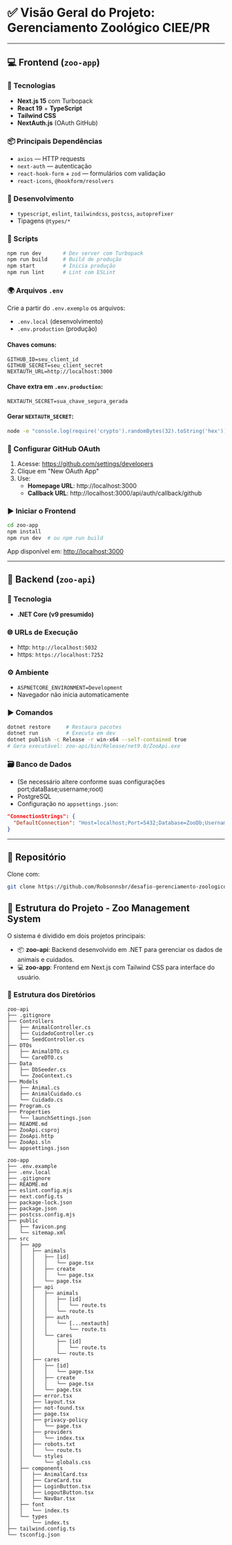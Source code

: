 
# ✅ Visão Geral do Projeto: Gerenciamento Zoológico CIEE/PR

---

## 💻 Frontend (`zoo-app`)

### 🚀 Tecnologias
- **Next.js 15** com Turbopack
- **React 19** + **TypeScript**
- **Tailwind CSS**
- **NextAuth.js** (OAuth GitHub)

### 📦 Principais Dependências
- `axios` — HTTP requests
- `next-auth` — autenticação
- `react-hook-form` + `zod` — formulários com validação
- `react-icons`, `@hookform/resolvers`

### 🧪 Desenvolvimento
- `typescript`, `eslint`, `tailwindcss`, `postcss`, `autoprefixer`
- Tipagens `@types/*`

### 🔧 Scripts
```bash
npm run dev       # Dev server com Turbopack
npm run build     # Build de produção
npm start         # Inicia produção
npm run lint      # Lint com ESLint
```

### 🌍 Arquivos `.env`
Crie a partir do `.env.exemplo` os arquivos:
- `.env.local` (desenvolvimento)
- `.env.production` (produção)

#### Chaves comuns:
```
GITHUB_ID=seu_client_id
GITHUB_SECRET=seu_client_secret
NEXTAUTH_URL=http://localhost:3000
```

#### Chave extra em `.env.production`:
```
NEXTAUTH_SECRET=sua_chave_segura_gerada
```

#### Gerar `NEXTAUTH_SECRET`:
```bash
node -e "console.log(require('crypto').randomBytes(32).toString('hex'))"
```

### 🔐 Configurar GitHub OAuth
1. Acesse: https://github.com/settings/developers
2. Clique em "New OAuth App"
3. Use:
   - **Homepage URL**: http://localhost:3000
   - **Callback URL**: http://localhost:3000/api/auth/callback/github

### ▶️ Iniciar o Frontend
```bash
cd zoo-app
npm install
npm run dev  # ou npm run build
```

App disponível em: [http://localhost:3000](http://localhost:3000)

---

## 🧪 Backend (`zoo-api`)

### 🚀 Tecnologia
- **.NET Core (v9 presumido)**

### 🌐 URLs de Execução
- http: `http://localhost:5032`
- https: `https://localhost:7252`

### ⚙️ Ambiente
- `ASPNETCORE_ENVIRONMENT=Development`
- Navegador não inicia automaticamente

### ▶️ Comandos
```bash
dotnet restore     # Restaura pacotes
dotnet run         # Executa em dev
dotnet publish -c Release -r win-x64 --self-contained true
# Gera executável: zoo-api/bin/Release/net9.0/ZooApi.exe
```

### 🗃️ Banco de Dados
- (Se necessário altere conforme suas configurações  port;dataBase;username;root)
- PostgreSQL
- Configuração no `appsettings.json`:
```json
"ConnectionStrings": {
  "DefaultConnection": "Host=localhost;Port=5432;Database=ZooDb;Username=postgres;Password=root"
}
```

---

## 🔗 Repositório
Clone com:
```bash
git clone https://github.com/Robsonnsbr/desafio-gerenciamento-zoologico.git
```


## 🦁 Estrutura do Projeto - Zoo Management System

O sistema é dividido em dois projetos principais:

- 📦 **zoo-api**: Backend desenvolvido em .NET para gerenciar os dados de animais e cuidados.
- 💻 **zoo-app**: Frontend em Next.js com Tailwind CSS para interface do usuário.

### 📁 Estrutura dos Diretórios

```text
zoo-api
├── .gitignore
├── Controllers
│   ├── AnimalController.cs
│   ├── CuidadoController.cs
│   └── SeedController.cs
├── DTOs
│   ├── AnimalDTO.cs
│   └── CareDTO.cs
├── Data
│   ├── DbSeeder.cs
│   └── ZooContext.cs
├── Models
│   ├── Animal.cs
│   ├── AnimalCuidado.cs
│   └── Cuidado.cs
├── Program.cs
├── Properties
│   └── launchSettings.json
├── README.md
├── ZooApi.csproj
├── ZooApi.http
├── ZooApi.sln
└── appsettings.json

zoo-app
├── .env.example
├── .env.local
├── .gitignore
├── README.md
├── eslint.config.mjs
├── next.config.ts
├── package-lock.json
├── package.json
├── postcss.config.mjs
├── public
│   ├── favicon.png
│   └── sitemap.xml
├── src
│   ├── app
│   │   ├── animals
│   │   │   ├── [id]
│   │   │   │   └── page.tsx
│   │   │   ├── create
│   │   │   │   └── page.tsx
│   │   │   └── page.tsx
│   │   ├── api
│   │   │   ├── animals
│   │   │   │   ├── [id]
│   │   │   │   │   └── route.ts
│   │   │   │   └── route.ts
│   │   │   ├── auth
│   │   │   │   └── [...nextauth]
│   │   │   │       └── route.ts
│   │   │   └── cares
│   │   │       ├── [id]
│   │   │       │   └── route.ts
│   │   │       └── route.ts
│   │   ├── cares
│   │   │   ├── [id]
│   │   │   │   └── page.tsx
│   │   │   ├── create
│   │   │   │   └── page.tsx
│   │   │   └── page.tsx
│   │   ├── error.tsx
│   │   ├── layout.tsx
│   │   ├── not-found.tsx
│   │   ├── page.tsx
│   │   ├── privacy-policy
│   │   │   └── page.tsx
│   │   ├── providers
│   │   │   └── index.tsx
│   │   ├── robots.txt
│   │   │   └── route.ts
│   │   └── styles
│   │       └── globals.css
│   ├── components
│   │   ├── AnimalCard.tsx
│   │   ├── CareCard.tsx
│   │   ├── LoginButton.tsx
│   │   ├── LogoutButton.tsx
│   │   └── NavBar.tsx
│   ├── font
│   │   └── index.ts
│   └── types
│       └── index.ts
├── tailwind.config.ts
└── tsconfig.json
